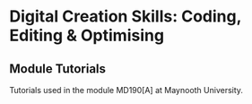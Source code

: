 # Digital Creation Skills: Coding, Editing & Optimising

## Module Tutorials

Tutorials used in the module MD190[A] at Maynooth University.